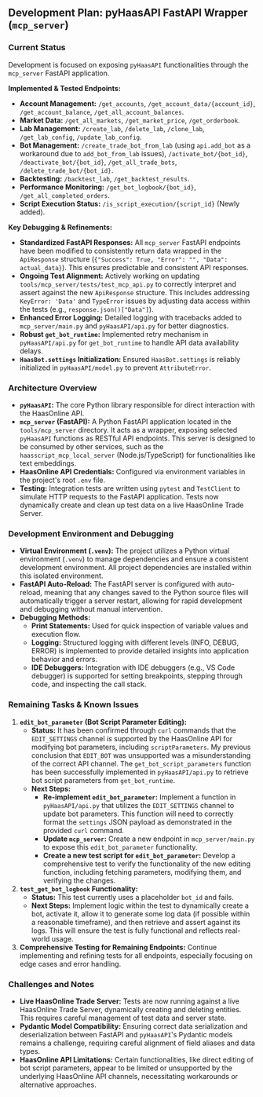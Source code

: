 ## Development Plan: pyHaasAPI FastAPI Wrapper (`mcp_server`)

### Current Status

Development is focused on exposing `pyHaasAPI` functionalities through the `mcp_server` FastAPI application.

**Implemented & Tested Endpoints:**

*   **Account Management:** `/get_accounts`, `/get_account_data/{account_id}`, `/get_account_balance`, `/get_all_account_balances`.
*   **Market Data:** `/get_all_markets`, `/get_market_price`, `/get_orderbook`.
*   **Lab Management:** `/create_lab`, `/delete_lab`, `/clone_lab`, `/get_lab_config`, `/update_lab_config`.
*   **Bot Management:** `/create_trade_bot_from_lab` (using `api.add_bot` as a workaround due to `add_bot_from_lab` issues), `/activate_bot/{bot_id}`, `/deactivate_bot/{bot_id}`, `/get_all_trade_bots`, `/delete_trade_bot/{bot_id}`.
*   **Backtesting:** `/backtest_lab`, `/get_backtest_results`.
*   **Performance Monitoring:** `/get_bot_logbook/{bot_id}`, `/get_all_completed_orders`.
*   **Script Execution Status:** `/is_script_execution/{script_id}` (Newly added).

**Key Debugging & Refinements:**

*   **Standardized FastAPI Responses:** All `mcp_server` FastAPI endpoints have been modified to consistently return data wrapped in the `ApiResponse` structure (`{"Success": True, "Error": "", "Data": actual_data}`). This ensures predictable and consistent API responses.
*   **Ongoing Test Alignment:** Actively working on updating `tools/mcp_server/tests/test_mcp_api.py` to correctly interpret and assert against the new `ApiResponse` structure. This includes addressing `KeyError: 'Data'` and `TypeError` issues by adjusting data access within the tests (e.g., `response.json()["Data"]`).
*   **Enhanced Error Logging:** Detailed logging with tracebacks added to `mcp_server/main.py` and `pyHaasAPI/api.py` for better diagnostics.
*   **Robust `get_bot_runtime`:** Implemented retry mechanism in `pyHaasAPI/api.py` for `get_bot_runtime` to handle API data availability delays.
*   **`HaasBot.settings` Initialization:** Ensured `HaasBot.settings` is reliably initialized in `pyHaasAPI/model.py` to prevent `AttributeError`.

### Architecture Overview

*   **`pyHaasAPI`:** The core Python library responsible for direct interaction with the HaasOnline API.
*   **`mcp_server` (FastAPI):** A Python FastAPI application located in the `tools/mcp_server` directory. It acts as a wrapper, exposing selected `pyHaasAPI` functions as RESTful API endpoints. This server is designed to be consumed by other services, such as the `haasscript_mcp_local_server` (Node.js/TypeScript) for functionalities like text embeddings.
*   **HaasOnline API Credentials:** Configured via environment variables in the project's root `.env` file.
*   **Testing:** Integration tests are written using `pytest` and `TestClient` to simulate HTTP requests to the FastAPI application. Tests now dynamically create and clean up test data on a live HaasOnline Trade Server.

### Development Environment and Debugging

*   **Virtual Environment (`.venv`):** The project utilizes a Python virtual environment (`.venv`) to manage dependencies and ensure a consistent development environment. All project dependencies are installed within this isolated environment.
*   **FastAPI Auto-Reload:** The FastAPI server is configured with auto-reload, meaning that any changes saved to the Python source files will automatically trigger a server restart, allowing for rapid development and debugging without manual intervention.
*   **Debugging Methods:**
    *   **Print Statements:** Used for quick inspection of variable values and execution flow.
    *   **Logging:** Structured logging with different levels (INFO, DEBUG, ERROR) is implemented to provide detailed insights into application behavior and errors.
    *   **IDE Debuggers:** Integration with IDE debuggers (e.g., VS Code debugger) is supported for setting breakpoints, stepping through code, and inspecting the call stack.

### Remaining Tasks & Known Issues

1.  **`edit_bot_parameter` (Bot Script Parameter Editing):**
    *   **Status:** It has been confirmed through `curl` commands that the `EDIT_SETTINGS` channel *is* supported by the HaasOnline API for modifying bot parameters, including `scriptParameters`. My previous conclusion that `EDIT_BOT` was unsupported was a misunderstanding of the correct API channel. The `get_bot_script_parameters` function has been successfully implemented in `pyHaasAPI/api.py` to retrieve bot script parameters from `get_bot_runtime`.
    *   **Next Steps:**
        *   **Re-implement `edit_bot_parameter`:** Implement a function in `pyHaasAPI/api.py` that utilizes the `EDIT_SETTINGS` channel to update bot parameters. This function will need to correctly format the `settings` JSON payload as demonstrated in the provided `curl` command.
        *   **Update `mcp_server`:** Create a new endpoint in `mcp_server/main.py` to expose this `edit_bot_parameter` functionality.
        *   **Create a new test script for `edit_bot_parameter`:** Develop a comprehensive test to verify the functionality of the new editing function, including fetching parameters, modifying them, and verifying the changes.
2.  **`test_get_bot_logbook` Functionality:**
    *   **Status:** This test currently uses a placeholder `bot_id` and fails.
    *   **Next Steps:** Implement logic within the test to dynamically create a bot, activate it, allow it to generate some log data (if possible within a reasonable timeframe), and then retrieve and assert against its logs. This will ensure the test is fully functional and reflects real-world usage.
3.  **Comprehensive Testing for Remaining Endpoints:** Continue implementing and refining tests for all endpoints, especially focusing on edge cases and error handling.

### Challenges and Notes

*   **Live HaasOnline Trade Server:** Tests are now running against a live HaasOnline Trade Server, dynamically creating and deleting entities. This requires careful management of test data and server state.
*   **Pydantic Model Compatibility:** Ensuring correct data serialization and deserialization between FastAPI and `pyHaasAPI`'s Pydantic models remains a challenge, requiring careful alignment of field aliases and data types.
*   **HaasOnline API Limitations:** Certain functionalities, like direct editing of bot script parameters, appear to be limited or unsupported by the underlying HaasOnline API channels, necessitating workarounds or alternative approaches.